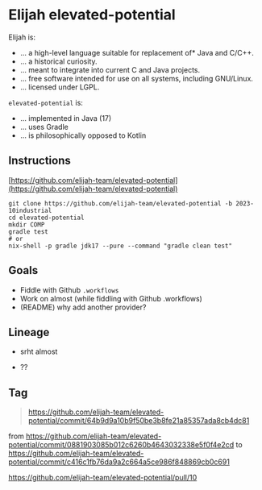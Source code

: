 Elijah elevated-potential
==========================

Elijah is:

- ... a high-level language suitable for replacement of* Java and C/C++.
- ... a historical curiosity.
- ... meant to integrate into current C and Java projects.
- ... free software intended for use on all systems, including GNU/Linux.
- ... licensed under LGPL.

`elevated-potential` is:

- ... implemented in Java (17)
- ... uses Gradle
- ... is philosophically opposed to Kotlin

Instructions
-------------

[https://github.com/elijah-team/elevated-potential](https://github.com/elijah-team/elevated-potential)

```shell
git clone https://github.com/elijah-team/elevated-potential -b 2023-10industrial
cd elevated-potential
mkdir COMP
gradle test
# or 
nix-shell -p gradle jdk17 --pure --command "gradle clean test"
```

Goals
------

- Fiddle with Github `.workflows`
- Work on almost (while fiddling with Github .workflows)
- (README) why add another provider?

Lineage
--------

- srht almost

- ??

Tag
----

> https://github.com/elijah-team/elevated-potential/commit/64b9d9a10b9f50be3b8fe21a85357ada8cb4dc81

from https://github.com/elijah-team/elevated-potential/commit/0881903085b012c6260b4643032338e5f0f4e2cd
to https://github.com/elijah-team/elevated-potential/commit/c416c1fb76da9a2c664a5ce986f848869cb0c691

https://github.com/elijah-team/elevated-potential/pull/10
